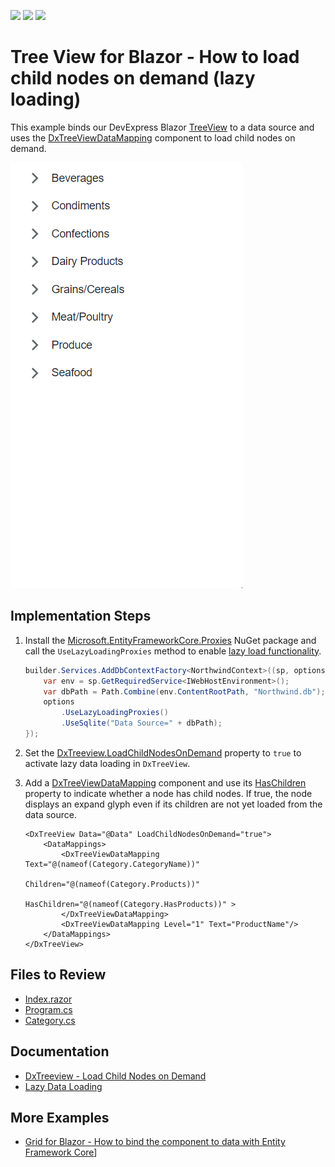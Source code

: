 <!-- default badges list -->
![](https://img.shields.io/endpoint?url=https://codecentral.devexpress.com/api/v1/VersionRange/703537620/23.1.4%2B)
[![](https://img.shields.io/badge/Open_in_DevExpress_Support_Center-FF7200?style=flat-square&logo=DevExpress&logoColor=white)](https://supportcenter.devexpress.com/ticket/details/T1194802)
[![](https://img.shields.io/badge/📖_How_to_use_DevExpress_Examples-e9f6fc?style=flat-square)](https://docs.devexpress.com/GeneralInformation/403183)
<!-- default badges end -->
# Tree View for Blazor - How to load child nodes on demand (lazy loading)

This example binds our DevExpress Blazor [TreeView](https://docs.devexpress.com/Blazor/DevExpress.Blazor.DxTreeView) to a data source and uses the [DxTreeViewDataMapping](https://docs.devexpress.com/Blazor/DevExpress.Blazor.DxTreeViewDataMapping) component to load child nodes on demand.

![DxTreeView - Load child nodes on demand](LoadDataOnDemand.gif)

## Implementation Steps

1. Install the [Microsoft.EntityFrameworkCore.Proxies](https://www.nuget.org/packages/Microsoft.EntityFrameworkCore.Proxies/) NuGet package and call the `UseLazyLoadingProxies` method to enable [lazy load functionality](https://learn.microsoft.com/en-us/ef/core/querying/related-data/lazy#lazy-loading-with-proxies).

    ```cs
    builder.Services.AddDbContextFactory<NorthwindContext>((sp, options) => {
        var env = sp.GetRequiredService<IWebHostEnvironment>();
        var dbPath = Path.Combine(env.ContentRootPath, "Northwind.db");
        options
            .UseLazyLoadingProxies()
            .UseSqlite("Data Source=" + dbPath);
    });
    ```

2. Set the [DxTreeview.LoadChildNodesOnDemand](https://docs.devexpress.com/Blazor/DevExpress.Blazor.DxTreeView.LoadChildNodesOnDemand) property to `true` to activate lazy data loading in `DxTreeView`.

3. Add a [DxTreeViewDataMapping](https://docs.devexpress.com/Blazor/DevExpress.Blazor.DxTreeViewDataMapping) component and use its [HasChildren](https://docs.devexpress.com/Blazor/DevExpress.Blazor.Base.DxTreeViewDataMappingBase.HasChildren) property to indicate whether a node has child nodes. If true, the node displays an expand glyph even if its children are not yet loaded from the data source. 

    ```razor
    <DxTreeView Data="@Data" LoadChildNodesOnDemand="true">
        <DataMappings>
            <DxTreeViewDataMapping Text="@(nameof(Category.CategoryName))"
                                   Children="@(nameof(Category.Products))"
                                   HasChildren="@(nameof(Category.HasProducts))" >
            </DxTreeViewDataMapping>
            <DxTreeViewDataMapping Level="1" Text="ProductName"/>
        </DataMappings>
    </DxTreeView>
    ```

## Files to Review

- [Index.razor](CS/Pages/Index.razor)
- [Program.cs](CS/Program.cs)
- [Category.cs](CS/Data/Northwind/Category.cs)

## Documentation

- [DxTreeview - Load Child Nodes on Demand](https://docs.devexpress.com/Blazor/DevExpress.Blazor.DxTreeView?#load-child-nodes-on-demand)
- [Lazy Data Loading](https://learn.microsoft.com/en-us/ef/core/querying/related-data/lazy)

## More Examples

- [Grid for Blazor - How to bind the component to data with Entity Framework Core](https://github.com/DevExpress-Examples/blazor-dxgrid-bind-to-data-with-entity-framework-core)]
